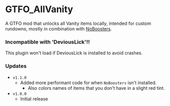# GTFO_AllVanity

A GTFO mod that unlocks all Vanity items locally, intended for custom rundowns, mostly in combination with [NoBoosters](https://thunderstore.io/c/gtfo/p/AuriRex/NoBoosters/).

### Incompatible with 'DeviousLick'!!
This plugin won't load if DeviousLick is installed to avoid crashes.

### Updates

* `v1.1.0`
  * Added more performant code for when `NoBoosters` isn't installed.
    * Also colors names of items that you don't have in a slight red tint.
* `v1.0.0`
  * Initial release